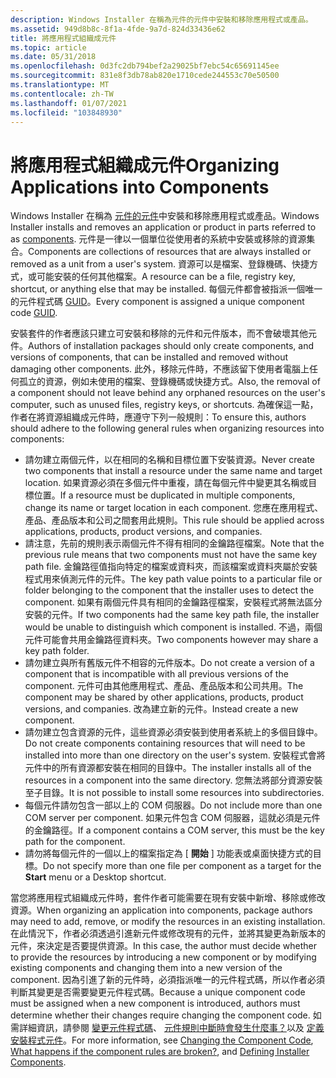 ```yaml
---
description: Windows Installer 在稱為元件的元件中安裝和移除應用程式或產品。
ms.assetid: 949d8b8c-8f1a-4fde-9a7d-824d33436e62
title: 將應用程式組織成元件
ms.topic: article
ms.date: 05/31/2018
ms.openlocfilehash: 0d3fc2db794bef2a29025bf7ebc54c65691145ee
ms.sourcegitcommit: 831e8f3db78ab820e1710cede244553c70e50500
ms.translationtype: MT
ms.contentlocale: zh-TW
ms.lasthandoff: 01/07/2021
ms.locfileid: "103848930"
---
```

# <a name="organizing-applications-into-components"></a><span data-ttu-id="5b4c5-103">將應用程式組織成元件</span><span class="sxs-lookup"><span data-stu-id="5b4c5-103">Organizing Applications into Components</span></span>

<span data-ttu-id="5b4c5-104">Windows Installer 在稱為 [元件的元件](windows-installer-components.md)中安裝和移除應用程式或產品。</span><span class="sxs-lookup"><span data-stu-id="5b4c5-104">Windows Installer installs and removes an application or product in parts referred to as [components](windows-installer-components.md).</span></span> <span data-ttu-id="5b4c5-105">元件是一律以一個單位從使用者的系統中安裝或移除的資源集合。</span><span class="sxs-lookup"><span data-stu-id="5b4c5-105">Components are collections of resources that are always installed or removed as a unit from a user's system.</span></span> <span data-ttu-id="5b4c5-106">資源可以是檔案、登錄機碼、快捷方式，或可能安裝的任何其他檔案。</span><span class="sxs-lookup"><span data-stu-id="5b4c5-106">A resource can be a file, registry key, shortcut, or anything else that may be installed.</span></span> <span data-ttu-id="5b4c5-107">每個元件都會被指派一個唯一的元件程式碼 [GUID](guid.md)。</span><span class="sxs-lookup"><span data-stu-id="5b4c5-107">Every component is assigned a unique component code [GUID](guid.md).</span></span>

<span data-ttu-id="5b4c5-108">安裝套件的作者應該只建立可安裝和移除的元件和元件版本，而不會破壞其他元件。</span><span class="sxs-lookup"><span data-stu-id="5b4c5-108">Authors of installation packages should only create components, and versions of components, that can be installed and removed without damaging other components.</span></span> <span data-ttu-id="5b4c5-109">此外，移除元件時，不應該留下使用者電腦上任何孤立的資源，例如未使用的檔案、登錄機碼或快捷方式。</span><span class="sxs-lookup"><span data-stu-id="5b4c5-109">Also, the removal of a component should not leave behind any orphaned resources on the user's computer, such as unused files, registry keys, or shortcuts.</span></span> <span data-ttu-id="5b4c5-110">為確保這一點，作者在將資源組織成元件時，應遵守下列一般規則：</span><span class="sxs-lookup"><span data-stu-id="5b4c5-110">To ensure this, authors should adhere to the following general rules when organizing resources into components:</span></span>

-   <span data-ttu-id="5b4c5-111">請勿建立兩個元件，以在相同的名稱和目標位置下安裝資源。</span><span class="sxs-lookup"><span data-stu-id="5b4c5-111">Never create two components that install a resource under the same name and target location.</span></span> <span data-ttu-id="5b4c5-112">如果資源必須在多個元件中重複，請在每個元件中變更其名稱或目標位置。</span><span class="sxs-lookup"><span data-stu-id="5b4c5-112">If a resource must be duplicated in multiple components, change its name or target location in each component.</span></span> <span data-ttu-id="5b4c5-113">您應在應用程式、產品、產品版本和公司之間套用此規則。</span><span class="sxs-lookup"><span data-stu-id="5b4c5-113">This rule should be applied across applications, products, product versions, and companies.</span></span>
-   <span data-ttu-id="5b4c5-114">請注意，先前的規則表示兩個元件不得有相同的金鑰路徑檔案。</span><span class="sxs-lookup"><span data-stu-id="5b4c5-114">Note that the previous rule means that two components must not have the same key path file.</span></span> <span data-ttu-id="5b4c5-115">金鑰路徑值指向特定的檔案或資料夾，而該檔案或資料夾屬於安裝程式用來偵測元件的元件。</span><span class="sxs-lookup"><span data-stu-id="5b4c5-115">The key path value points to a particular file or folder belonging to the component that the installer uses to detect the component.</span></span> <span data-ttu-id="5b4c5-116">如果有兩個元件具有相同的金鑰路徑檔案，安裝程式將無法區分安裝的元件。</span><span class="sxs-lookup"><span data-stu-id="5b4c5-116">If two components had the same key path file, the installer would be unable to distinguish which component is installed.</span></span> <span data-ttu-id="5b4c5-117">不過，兩個元件可能會共用金鑰路徑資料夾。</span><span class="sxs-lookup"><span data-stu-id="5b4c5-117">Two components however may share a key path folder.</span></span>
-   <span data-ttu-id="5b4c5-118">請勿建立與所有舊版元件不相容的元件版本。</span><span class="sxs-lookup"><span data-stu-id="5b4c5-118">Do not create a version of a component that is incompatible with all previous versions of the component.</span></span> <span data-ttu-id="5b4c5-119">元件可由其他應用程式、產品、產品版本和公司共用。</span><span class="sxs-lookup"><span data-stu-id="5b4c5-119">The component may be shared by other applications, products, product versions, and companies.</span></span> <span data-ttu-id="5b4c5-120">改為建立新的元件。</span><span class="sxs-lookup"><span data-stu-id="5b4c5-120">Instead create a new component.</span></span>
-   <span data-ttu-id="5b4c5-121">請勿建立包含資源的元件，這些資源必須安裝到使用者系統上的多個目錄中。</span><span class="sxs-lookup"><span data-stu-id="5b4c5-121">Do not create components containing resources that will need to be installed into more than one directory on the user's system.</span></span> <span data-ttu-id="5b4c5-122">安裝程式會將元件中的所有資源都安裝在相同的目錄中。</span><span class="sxs-lookup"><span data-stu-id="5b4c5-122">The installer installs all of the resources in a component into the same directory.</span></span> <span data-ttu-id="5b4c5-123">您無法將部分資源安裝至子目錄。</span><span class="sxs-lookup"><span data-stu-id="5b4c5-123">It is not possible to install some resources into subdirectories.</span></span>
-   <span data-ttu-id="5b4c5-124">每個元件請勿包含一部以上的 COM 伺服器。</span><span class="sxs-lookup"><span data-stu-id="5b4c5-124">Do not include more than one COM server per component.</span></span> <span data-ttu-id="5b4c5-125">如果元件包含 COM 伺服器，這就必須是元件的金鑰路徑。</span><span class="sxs-lookup"><span data-stu-id="5b4c5-125">If a component contains a COM server, this must be the key path for the component.</span></span>
-   <span data-ttu-id="5b4c5-126">請勿將每個元件的一個以上的檔案指定為 [ **開始** ] 功能表或桌面快捷方式的目標。</span><span class="sxs-lookup"><span data-stu-id="5b4c5-126">Do not specify more than one file per component as a target for the **Start** menu or a Desktop shortcut.</span></span>

<span data-ttu-id="5b4c5-127">當您將應用程式組織成元件時，套件作者可能需要在現有安裝中新增、移除或修改資源。</span><span class="sxs-lookup"><span data-stu-id="5b4c5-127">When organizing an application into components, package authors may need to add, remove, or modify the resources in an existing installation.</span></span> <span data-ttu-id="5b4c5-128">在此情況下，作者必須透過引進新元件或修改現有的元件，並將其變更為新版本的元件，來決定是否要提供資源。</span><span class="sxs-lookup"><span data-stu-id="5b4c5-128">In this case, the author must decide whether to provide the resources by introducing a new component or by modifying existing components and changing them into a new version of the component.</span></span> <span data-ttu-id="5b4c5-129">因為引進了新的元件時，必須指派唯一的元件程式碼，所以作者必須判斷其變更是否需要變更元件程式碼。</span><span class="sxs-lookup"><span data-stu-id="5b4c5-129">Because a unique component code must be assigned when a new component is introduced, authors must determine whether their changes require changing the component code.</span></span> <span data-ttu-id="5b4c5-130">如需詳細資訊，請參閱 [變更元件程式碼](changing-the-component-code.md)、 [元件規則中斷時會發生什麼事？](what-happens-if-the-component-rules-are-broken.md)以及 [定義安裝程式元件](defining-installer-components.md)。</span><span class="sxs-lookup"><span data-stu-id="5b4c5-130">For more information, see [Changing the Component Code](changing-the-component-code.md), [What happens if the component rules are broken?](what-happens-if-the-component-rules-are-broken.md), and [Defining Installer Components](defining-installer-components.md).</span></span>

 

 



